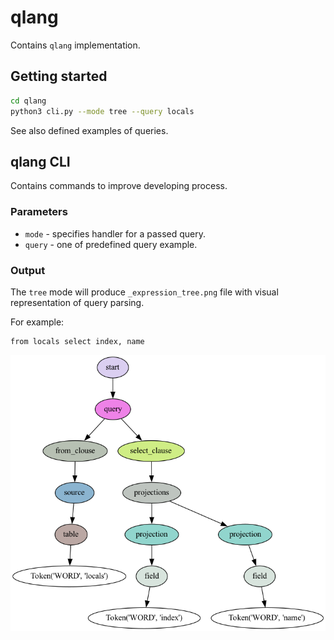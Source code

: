 # qlang

Contains `qlang` implementation.

## Getting started

```bash
cd qlang
python3 cli.py --mode tree --query locals 
```

See also defined examples of queries. 

## qlang CLI 

Contains commands to improve developing process.

### Parameters

* `mode` - specifies handler for a passed query.
* `query` - one of predefined query example.

### Output

The `tree` mode will produce `_expression_tree.png` file with visual representation of query parsing.

For example:

```query
from locals select index, name
```

<p align="center">
  <img src="https://raw.githubusercontent.com/illialarka/dotgdb/master/docs/imgs/expression_tree_example1.png">
</p>

